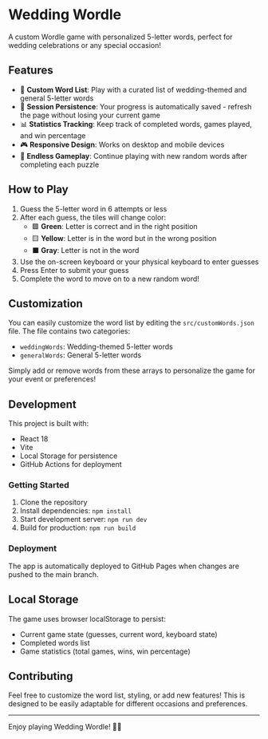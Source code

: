 # Wedding Wordle

A custom Wordle game with personalized 5-letter words, perfect for wedding celebrations or any special occasion!

## Features

- 🎯 **Custom Word List**: Play with a curated list of wedding-themed and general 5-letter words
- 💾 **Session Persistence**: Your progress is automatically saved - refresh the page without losing your current game
- 📊 **Statistics Tracking**: Keep track of completed words, games played, and win percentage
- 🎮 **Responsive Design**: Works on desktop and mobile devices
- 🔄 **Endless Gameplay**: Continue playing with new random words after completing each puzzle

## How to Play

1. Guess the 5-letter word in 6 attempts or less
2. After each guess, the tiles will change color:
   - 🟩 **Green**: Letter is correct and in the right position
   - 🟨 **Yellow**: Letter is in the word but in the wrong position
   - ⬛ **Gray**: Letter is not in the word
3. Use the on-screen keyboard or your physical keyboard to enter guesses
4. Press Enter to submit your guess
5. Complete the word to move on to a new random word!

## Customization

You can easily customize the word list by editing the `src/customWords.json` file. The file contains two categories:
- `weddingWords`: Wedding-themed 5-letter words
- `generalWords`: General 5-letter words

Simply add or remove words from these arrays to personalize the game for your event or preferences!

## Development

This project is built with:
- React 18
- Vite
- Local Storage for persistence
- GitHub Actions for deployment

### Getting Started

1. Clone the repository
2. Install dependencies: `npm install`
3. Start development server: `npm run dev`
4. Build for production: `npm run build`

### Deployment

The app is automatically deployed to GitHub Pages when changes are pushed to the main branch.

## Local Storage

The game uses browser localStorage to persist:
- Current game state (guesses, current word, keyboard state)
- Completed words list
- Game statistics (total games, wins, win percentage)

## Contributing

Feel free to customize the word list, styling, or add new features! This is designed to be easily adaptable for different occasions and preferences.

---

Enjoy playing Wedding Wordle! 💍✨

